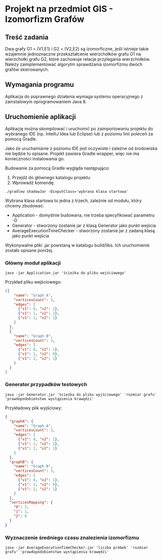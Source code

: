 # Projekt na przedmiot GIS - Izomorfizm Grafów

## Treść zadania

Dwa grafy G1 = (V1,E1) i G2 = (V2,E2) są izomorficzne, jeśli istnieje takie
wzajemnie jednoznaczne przekształcenie wierzchołków grafu G1 na wierzchołki grafu G2,
które zachowuje relacje przylegania wierzchołków. Należy zaimplementować algorytm sprawdzania
izomorfizmu dwóch grafów skierowanych.

## Wymagania programu
Aplikacja do poprawnego działania wymaga systemu operacyjnego
z zainstalowym oprogramowaniem Java 8.

## Uruchomienie aplikacji
 Aplikację można skompilować i uruchomić po zaimportowaniu projektu do wybranego IDE
 (np. IntelliJ Idea lub Eclipse) lub z poziomu linii poleceń za pomocą Gradle.
 
 Jako że uruchamianie z poziomu IDE jest oczywiste i zależne od środowiska nie będzie tu opisane.
 Projekt zawiera Gradle wrapper, więc nie ma konieczności instalowania go.
 
 Budowanie za pomocą Gradle wygląda następująco:
 1. Przejdź do głównego katalogu projektu
 2. Wprowadź komendę:
 ```commandline
./gradlew shadowJar -DinputClass='wybrana klasa startowa'
```
Wybrana klasa startowa to jedna z trzech, zależnie od modułu, który chcemy zbudować:
* Application - domyślnie budowana, nie trzeba specyfikować parametru -D
* Generator - stworzony zostanie jar z klasą Generator jako punkt wejścia
* AverageExecutionTimeChecker - stworzony zostanie jar z zadaną klasą jako punkt wejścia

Wykonywalne pliki .jar powstaną w katalogu build/libs.
Ich uruchomienie zostało opisane poniżej.

 
 ### Główny moduł aplikacji
```commandline
java -jar Application.jar 'ścieżka do pliku wejściowego'
```

Przykład pliku wejściowego:
```json
[{
    "name": "Graph A",
    "verticesCount": 3,
    "edges": [
      {"v1": 0, "v2": 1},
      {"v1": 1, "v2": 2},
      {"v1": 2, "v2": 1}
    ]
  },
  {
    "name": "Graph B",
    "verticesCount": 3,
    "edges": [
      {"v1": 0, "v2": 1},
      {"v1": 1, "v2": 0},
      {"v1": 2, "v2": 1}
    ]
  }
]
```

### Generator przypadków testowych
```commandline
java -jar Generator.jar 'ścieżka do pliku wyjściowego' 'rozmiar grafu' 'prawdopodobieństwo wystąpienia krawędzi'
```
Przykładowy plik wyjściowy:
```json
{
  "graphA": {
    "name": "Graph A",
    "verticesCount": 3,
    "edges": [
      {"v1": 0, "v2": 1},
      {"v1": 1, "v2": 2},
      {"v1": 2, "v2": 1}
    ]
  },
  "graphB": {
    "name": "Graph B",
    "verticesCount": 3,
    "edges": [
      {"v1": 0, "v2": 1},
      {"v1": 1, "v2": 0},
      {"v1": 2, "v2": 1}
    ]
  },
  "verticesMapping": {
    "0": 2,
    "1": 1,
    "2": 0
  }
}
```
### Wyznaczenie średniego czasu znalezienia izomorfizmu
```commandline
java -jar AverageExecutionTimeChecker.jar 'liczba próbek' 'rozmiar grafu' 'prawdopodobieństwo wystąpienia krawędzi'
```